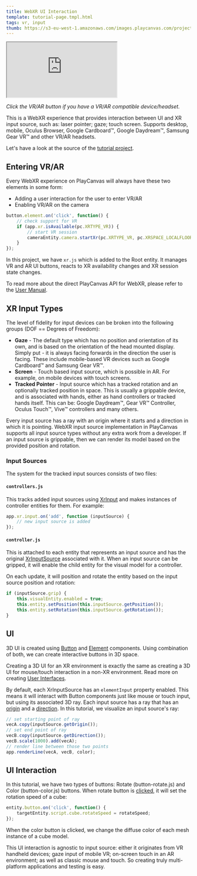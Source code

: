 ```yaml
---
title: WebXR UI Interaction
template: tutorial-page.tmpl.html
tags: vr, input
thumb: https://s3-eu-west-1.amazonaws.com/images.playcanvas.com/projects/12/460449/314C07-image-75.jpg
---
```


<iframe allow="xr-spatial-tracking" src="https://playcanv.as/p/TAYVQgU2/"></iframe>

*Click the VR/AR button if you have a VR/AR compatible device/headset.*

This is a WebXR experience that provides interaction between UI and XR input source, such as: laser pointer; gaze; touch screen. Supports desktop, mobile, Oculus Browser, Google Cardboard™, Google Daydream™, Samsung Gear VR™ and other VR/AR headsets.

Let's have a look at the source of the [tutorial project][1].

## Entering VR/AR

Every WebXR experience on PlayCanvas will always have these two elements in some form:

* Adding a user interaction for the user to enter VR/AR
* Enabling VR/AR on the camera

```javascript
button.element.on('click', function() {
    // check support for VR
    if (app.xr.isAvailable(pc.XRTYPE_VR)) {
        // start VR session
        cameraEntity.camera.startXr(pc.XRTYPE_VR, pc.XRSPACE_LOCALFLOOR);
    }
});
```

In this project, we have `xr.js` which is added to the Root entity. It manages VR and AR UI buttons, reacts to XR availability changes and XR session state changes.

To read more about the direct PlayCanvas API for WebXR, please refer to the [User Manual][2].

## XR Input Types

The level of fidelity for input devices can be broken into the following groups (DOF == Degrees of Freedom):

* **Gaze** - The default type which has no position and orientation of its own, and is based on the orientation of the head mounted display. Simply put - it is always facing forwards in the direction the user is facing. These include mobile-based VR devices such as Google Cardboard™ and Samsung Gear VR™.
* **Screen** - Touch based input source, which is possible in AR. For example, on mobile devices with touch screens.
* **Tracked Pointer** - Input source which has a tracked rotation and an optionally tracked position in space. This is usually a grippable device, and is associated with hands, either as hand controllers or tracked hands itself. This can be: Google Daydream™, Gear VR™ Controller, Oculus Touch™, Vive™ controllers and many others.

Every input source has a ray with an origin where it starts and a direction in which it is pointing. WebXR input source implementation in PlayCanvas supports all input source types without any extra work from a developer. If an input source is grippable, then we can render its model based on the provided position and rotation.

### Input Sources

The system for the tracked input sources consists of two files:

#### `controllers.js`

This tracks added input sources using [XrInput][4] and makes instances of controller entities for them. For example:

```javascript
app.xr.input.on('add', function (inputSource) {
    // new input source is added
});
```

#### `controller.js`

This is attached to each entity that represents an input source and has the original [XrInputSource][5] associated with it. When an input source can be gripped, it will enable the child entity for the visual model for a controller.

On each update, it will position and rotate the entity based on the input source position and rotation:

```javascript
if (inputSource.grip) {
    this.visualEntity.enabled = true;
    this.entity.setPosition(this.inputSource.getPosition());
    this.entity.setRotation(this.inputSource.getRotation());
}
```
## UI

3D UI is created using [Button][6] and [Element][7] components. Using combination of both, we can create interactive buttons in 3D space.

Creating a 3D UI for an XR environment is exactly the same as creating a 3D UI for mouse/touch interaction in a non-XR environment. Read more on creating [User Interfaces][3].

By default, each XrInputSource has an `elementInput` property enabled. This means it will interact with Button components just like mouse or touch input, but using its associated 3D ray. Each input source has a ray that has an [origin][8] and a [direction][9]. In this tutorial, we visualize an input source's ray:

```javascript
// set starting point of ray
vecA.copy(inputSource.getOrigin());
// set end point of ray
vecB.copy(inputSource.getDirection());
vecB.scale(1000).add(vecA);
// render line between those two points
app.renderLine(vecA, vecB, color);
```

## UI Interaction

In this tutorial, we have two types of buttons: Rotate (button-rotate.js) and Color (button-color.js) buttons. When rotate button is [clicked][10], it will set the rotation speed of a cube:

```javascript
entity.button.on('click', function() {
    targetEntity.script.cube.rotateSpeed = rotateSpeed;
});
```

When the color button is clicked, we change the diffuse color of each mesh instance of a cube model.

This UI interaction is agnostic to input source: either it originates from VR handheld devices; gaze input of mobile VR; on-screen touch in an AR environment; as well as classic mouse and touch. So creating truly multi-platform applications and testing is easy.

[1]: https://playcanvas.com/project/460449/overview/webvr-ray-input
[2]: /user-manual/xr/using-webxr/
[3]: /user-manual/user-interface/
[4]: /api/pc.XrInput.html
[5]: /api/pc.XrInputSource.html
[6]: /api/pc.ButtonComponent.html
[7]: /api/pc.ElementComponent.html
[8]: /api/pc.XrInputSource.html#getOrigin
[9]: /api/pc.XrInputSource.html#getDirection
[10]: /api/pc.ButtonComponent.html#event:click

